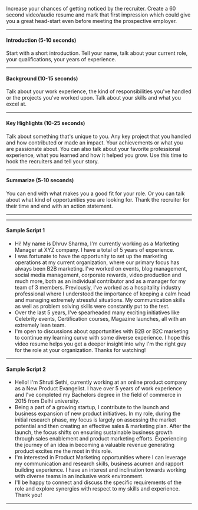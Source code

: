 Increase your chances of getting noticed by the recruiter. Create a 60 second video/audio resume and mark that first impression which could give you a great head-start even before meeting the prospective employer.
<hr/>

#### Introduction (5-10 seconds)

Start with a short introduction. Tell your name, talk about your current role, your qualifications, your years of experience.
<hr/>

#### Background (10-15 seconds)

Talk about your work experience, the kind of responsibilities you've handled or the projects you've worked upon. Talk about your skills and what you excel at.
<hr/>

#### Key Highlights (10-25 seconds)

Talk about something that's unique to you. Any key project that you handled and how contributed or made an impact. Your achievements or what you are passionate about. You can also talk about your favorite professional experience, what you learned and how it helped you grow. Use this time to hook the recruiters and tell your story.
<hr/>

#### Summarize (5-10 seconds)

You can end with what makes you a good fit for your role. Or you can talk about what kind of opportunities you are looking for. Thank the recruiter for their time and end with an action statement.
<hr/>

<hr/>

#### Sample Script 1

* Hi! My name is Dhruv Sharma, I'm currently working as a Marketing Manager at XYZ company. I have a total of 5 years of experience.
* I was fortunate to have the opportunity to set up the marketing operations at my current organization, where our primary focus has always been B2B marketing. I've worked on events, blog management, social media management, corporate rewards, video production and much more, both as an individual contributor and as a manager for my team of 3 members. Previously, I've worked as a hospitality industry professional where I understood the importance of keeping a calm head and managing extremely stressful situations. My communication skills as well as problem solving skills were constantly put to the test.
* Over the last 5 years, I've spearheaded many exciting initiatives like Celebrity events, Certification courses, Magazine launches, all with an extremely lean team.
* I'm open to discussions about opportunities with B2B or B2C marketing to continue my learning curve with some diverse experience. I hope this video resume helps you get a deeper insight into why I'm the right guy for the role at your organization. Thanks for watching!
<hr/>

#### Sample Script 2

* Hello! I'm Shruti Sethi, currently working at an online product company as a New Product Evangelist. I have over 5 years of work experience and I've completed my Bachelors degree in the field of commerce in 2015 from Delhi university.
* Being a part of a growing startup, I contribute to the launch and business expansion of new product initiatives. In my role, during the initial research phase, my focus is largely on assessing the market potential and then creating an effective sales & marketing plan. After the launch, the focus shifts on ensuring sustainable business growth through sales enablement and product marketing efforts. Experiencing the journey of an idea in becoming a valuable revenue generating product excites me the most in this role.
* I'm interested in Product Marketing opportunities where I can leverage my communication and research skills, business acumen and rapport building experience. I have an interest and inclination towards working with diverse teams in an inclusive work environment.
* I'll be happy to connect and discuss the specific requirements of the role and explore synergies with respect to my skills and experience. Thank you!
<hr/>
